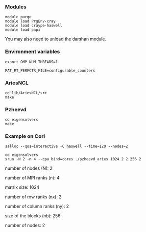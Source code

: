 ### Modules

```
module purge
module load PrgEnv-cray 
module load craype-haswell
module load papi
```

You may also need to unload the darshan module.

### Environment variables

 ```
export OMP_NUM_THREADS=1

PAT_RT_PERFCTR_FILE=configurable_counters
```

### AriesNCL

```
cd lib/AriesNCL/src
make
```

### Pzheevd

```
cd eigensolvers
make
```

### Example on Cori

```
salloc --qos=interactive -C haswell --time=120 --nodes=2

cd eigensolvers
srun -N 2 -n 4 --cpu_bind=cores ./pzheevd_aries 1024 2 2 256 2
```
number of nodes (N): 2 

number of MPI ranks (n): 4

matrix size: 1024

number of row ranks (nx): 2 

number of column ranks (ny): 2 

size of the blocks (nb): 256 

number of nodes: 2 



